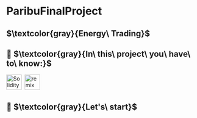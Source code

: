 # ParibuFinalProject
##  $\textcolor{gray}{Energy\ Trading}$ 
## :dart: $\textcolor{gray}{In\ this\ project\ you\ have\ to\ know:}$ 
<div>
<img src="https://user-images.githubusercontent.com/109158340/213930676-b225e9e1-50ac-47b1-bb10-af79c10c9c1d.png" title="Solidity" alt="Solidity" width="40" height="40"/>&nbsp;
  <img src="https://user-images.githubusercontent.com/109158340/213930767-73d66627-f446-4889-811d-545d137d54de.png" title="remix ide" alt="remix ide" width="40" height="40"/>&nbsp;
          
 </div>
 
## 📝 $\textcolor{gray}{Let's\ start\}$ 


